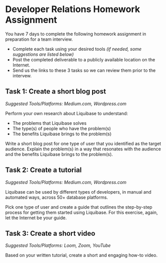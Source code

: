 # Developer Relations Homework Assignment

You have 7 days to complete the following homework assignment in preparation for a team interview. 
* Complete each task using your desired tools *(if needed, some suggestions are listed below)*
* Post the completed deliverable to a publicly available location on the Internet.
* Send us the links to these 3 tasks so we can review them prior to the intervew.

## Task 1: Create a short blog post
*Suggested Tools/Platforms: Medium.com, Wordpress.com*

Perform your own research about Liquibase to understand:
* The problems that Liquibase solves
* The type(s) of people who have the problem(s)
* The benefits Liquibase brings to the problem(s)

Write a short blog post for one type of user that you identified as the target audience. 
Explain the problem(s) in a way that resonates with the audience and the benefits 
Liquibase brings to the problem(s).

## Task 2: Create a tutorial
*Suggested Tools/Platforms: Medium.com, Wordpress.com*

Liquibase can be used by different types of developers, in manual and automated ways, across 50+ database platforms.

Pick one type of user and create a guide that outlines the step-by-step process for getting them started using Liquibase.
For this exercise, again, let the Internet be your guide.

## Task 3: Create a short video
*Suggested Tools/Platforms: Loom, Zoom, YouTube*

Based on your written tutorial, create a short and engaging how-to video.
